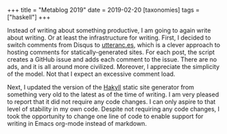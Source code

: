 +++
title = "Metablog 2019"
date = 2019-02-20
[taxonomies]
tags = ["haskell"]
+++

Instead of writing about something productive, I am going to again write about writing.  Or at least the infrastructure for writing.  First, I decided to switch comments from Disqus to [utteranc.es](https://utteranc.es/), which is a clever approach to hosting comments for statically-generated sites.  For each post, the script creates a GitHub issue and adds each comment to the issue.  There are no ads, and it is all around more civilized.  Moreover, I appreciate the simplicity of the model.  Not that I expect an excessive comment load.

Next, I updated the version of the [Hakyll](https://jaspervdj.be/hakyll/) static site generator from something very old to the latest as of the time of writing.  I am very pleased to report that it did not require any code changes.  I can only aspire to that level of stability in my own code.  Despite not requiring any code changes, I took the opportunity to change one line of code to enable support for writing in Emacs org-mode instead of markdown.
